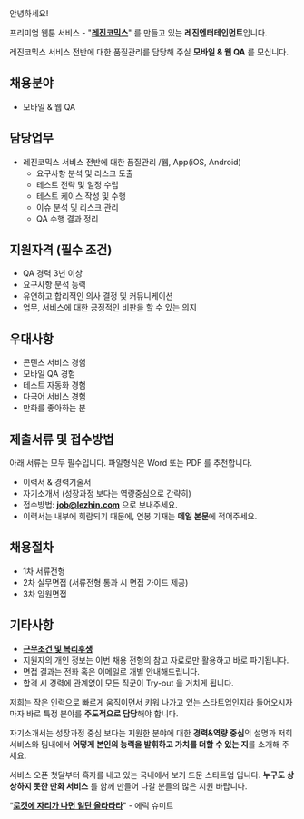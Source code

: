 안녕하세요!

프리미엄 웹툰 서비스 - "**[레진코믹스](http://www.lezhin.com)**" 를 만들고 있는 **레진엔터테인먼트**입니다.

레진코믹스 서비스 전반에 대한 품질관리를 담당해 주실 **모바일 & 웹 QA** 를 모십니다. 


## 채용분야

- 모바일 & 웹 QA


## 담당업무

- 레진코믹스 서비스 전반에 대한 품질관리 /웹, App(iOS, Android)
  - 요구사항 분석 및 리스크 도출
  - 테스트 전략 및 일정 수립
  - 테스트 케이스 작성 및 수행
  - 이슈 분석 및 리스크 관리
  - QA 수행 결과 정리


## 지원자격 (필수 조건)

- QA 경력 3년 이상 
- 요구사항 분석 능력 
- 유연하고 합리적인 의사 결정 및 커뮤니케이션
- 업무, 서비스에 대한 긍정적인 비판을 할 수 있는 의지


## 우대사항

- 콘텐츠 서비스 경험
- 모바일 QA 경험
- 테스트 자동화 경험
- 다국어 서비스 경험
- 만화를 좋아하는 분


## 제출서류 및 접수방법

아래 서류는 모두 필수입니다. 파일형식은 Word 또는 PDF 를 추천합니다.

- 이력서 & 경력기술서 
- 자기소개서 (성장과정 보다는 역량중심으로 간략히)
- 접수방법: **job@lezhin.com** 으로 보내주세요.
- 이력서는 내부에 회람되기 때문에, 연봉 기재는 **메일 본문**에 적어주세요.


## 채용절차 

- 1차 서류전형
- 2차 실무면접 (서류전형 통과 시 면접 가이드 제공)
- 3차 임원면접 


## 기타사항 
- [**근무조건 및 복리후생**](https://github.com/lezhin/apply/blob/master/README.md)
- 지원자의 개인 정보는 이번 채용 전형의 참고 자료로만 활용하고 바로 파기됩니다.
- 면접 결과는 전화 혹은 이메일로 개별 안내해드립니다.
- 합격 시 경력에 관계없이 모든 직군이 Try-out 을 거치게 됩니다. 


저희는 작은 인력으로 빠르게 움직이면서 키워 나가고 있는 스타트업인지라 들어오시자마자 바로 특정 분야를 **주도적으로 담당**해야 합니다. 

자기소개서는 성장과정 중심 보다는 지원한 분야에 대한 **경력&역량 중심**의 설명과 저희 서비스와 팀내에서 **어떻게 본인의 능력을 발휘하고 가치를 더할 수 있는 지**를 소개해 주세요.

서비스 오픈 첫달부터 흑자를 내고 있는 국내에서 보기 드문 스타트업 입니다. **누구도 상상하지 못한 만화 서비스** 를 함께 만들어 나갈 분들의 많은 지원 바랍니다.


“[**로켓에 자리가 나면 일단 올라타라**](http://estima.wordpress.com/2012/05/28/sheryl/)" - 에릭 슈미트
